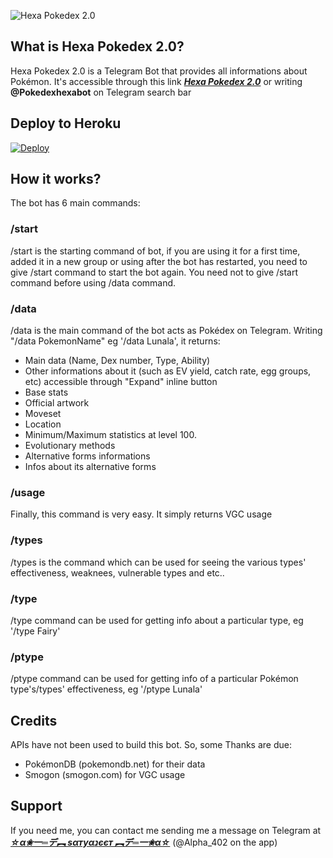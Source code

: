 ![Hexa Pokedex 2.0](https://telegra.ph/file/84f65dd28eed78afa611f.jpg)

## What is Hexa Pokedex 2.0?
Hexa Pokedex 2.0 is a Telegram Bot that provides all informations about Pokémon. It's accessible through this link <b><i>[Hexa Pokedex 2.0](http://t.me/Pokedexhexabot)</i></b> or writing <b>@Pokedexhexabot</b> on Telegram search bar

## Deploy to Heroku
[![Deploy](https://www.herokucdn.com/deploy/button.svg)](https://heroku.com/deploy?template=https://github.com/Techno212/inhumanDexbot.git)

## How it works?
The bot has 6 main commands:

### /start 
/start is the starting command of bot, if you are using it for a first time, added it in a new group or using after the bot has restarted, you need to give /start command to start the bot again. You need not to give /start command before using /data command.

### /data
/data is the main command of the bot acts as Pokédex on Telegram. Writing "/data PokemonName" eg '/data Lunala', it returns:
* Main data (Name, Dex number, Type, Ability)
* Other informations about it (such as EV yield, catch rate, egg groups, etc) accessible through "Expand" inline button
* Base stats
* Official artwork
* Moveset
* Location
* Minimum/Maximum statistics at level 100.
* Evolutionary methods
* Alternative forms informations
* Infos about its alternative forms

### /usage
Finally, this command is very easy. It simply returns VGC usage

### /types 
/types is the command which can be used for seeing the various types' effectiveness, weaknees, vulnerable types and etc..

### /type
/type command can be used for getting info about a particular type, eg '/type Fairy'

### /ptype
/ptype command can be used for getting info of a particular Pokémon type's/types' effectiveness, eg '/ptype Lunala'

## Credits
APIs have not been used to build this bot. So, some Thanks are due:
* PokémonDB (pokemondb.net) for their data
* Smogon (smogon.com) for VGC usage

## Support
If you need me, you can contact me sending me a message on Telegram at <b><i>[☆α✬一═デ︻ ѕαтуαנєєт ︻デ═一✬α☆](https://telegram.me/Alpha_402)</i></b> (@Alpha_402 on the app)
